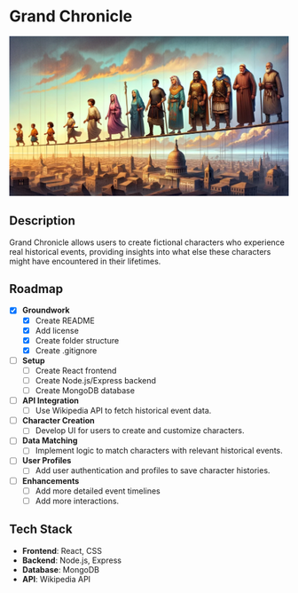# Grand Chronicle

![Banner Image](img/banner.webp)

## Description

Grand Chronicle allows users to create fictional characters who experience real historical events, providing insights into what else these characters might have encountered in their lifetimes.

## Roadmap

- [x] **Groundwork**
  - [x] Create README
  - [x] Add license
  - [x] Create folder structure
  - [x] Create .gitignore
- [ ] **Setup**
  - [ ] Create React frontend
  - [ ] Create Node.js/Express backend
  - [ ] Create MongoDB database
- [ ] **API Integration**
  - [ ] Use Wikipedia API to fetch historical event data.
- [ ] **Character Creation**
  - [ ] Develop UI for users to create and customize characters.
- [ ] **Data Matching**
  - [ ] Implement logic to match characters with relevant historical events.
- [ ] **User Profiles**
  - [ ] Add user authentication and profiles to save character histories.
- [ ] **Enhancements**
  - [ ] Add more detailed event timelines
  - [ ] Add more interactions.

## Tech Stack

<!-- ![Tech Stack](https://github.com/JasonWarrenUK/JasonWarrenUK/raw/main/icons.png) -->

- **Frontend**: React, CSS
- **Backend**: Node.js, Express
- **Database**: MongoDB
- **API**: Wikipedia API
